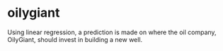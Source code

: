 # oilygiant
Using linear regression, a prediction is made on where the oil company, OilyGiant, should invest in building a new well. 
